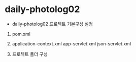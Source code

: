 # daily-photolog02
 - daily-photolog02 프로젝트 기본구성 설정


1) pom.xml

2) application-context.xml
   app-servlet.xml
   json-servlet.xml

3) 프로젝트 폴더 구성
 
